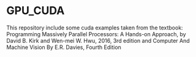 # GPU_CUDA

This repository include some cuda examples taken from the textbook: Programming Massively Parallel Processors: A Hands-on Approach, by David B. Kirk and  Wen-mei W. Hwu, 2016, 3rd edition
and Computer And Machine Vision By E.R. Davies, Fourth Edition
